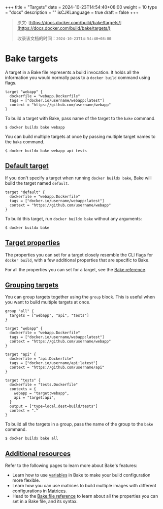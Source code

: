 +++
title = "Targets"
date = 2024-10-23T14:54:40+08:00
weight = 10
type = "docs"
description = ""
isCJKLanguage = true
draft = false
+++

> 原文: [https://docs.docker.com/build/bake/targets/](https://docs.docker.com/build/bake/targets/)
>
> 收录该文档的时间：`2024-10-23T14:54:40+08:00`

# Bake targets

A target in a Bake file represents a build invocation. It holds all the information you would normally pass to a `docker build` command using flags.



```hcl
target "webapp" {
  dockerfile = "webapp.Dockerfile"
  tags = ["docker.io/username/webapp:latest"]
  context = "https://github.com/username/webapp"
}
```

To build a target with Bake, pass name of the target to the `bake` command.



```console
$ docker buildx bake webapp
```

You can build multiple targets at once by passing multiple target names to the `bake` command.



```console
$ docker buildx bake webapp api tests
```

## [Default target](https://docs.docker.com/build/bake/targets/#default-target)

If you don't specify a target when running `docker buildx bake`, Bake will build the target named `default`.



```hcl
target "default" {
  dockerfile = "webapp.Dockerfile"
  tags = ["docker.io/username/webapp:latest"]
  context = "https://github.com/username/webapp"
}
```

To build this target, run `docker buildx bake` without any arguments:



```console
$ docker buildx bake
```

## [Target properties](https://docs.docker.com/build/bake/targets/#target-properties)

The properties you can set for a target closely resemble the CLI flags for `docker build`, with a few additional properties that are specific to Bake.

For all the properties you can set for a target, see the [Bake reference](https://docs.docker.com/build/bake/reference#target).

## [Grouping targets](https://docs.docker.com/build/bake/targets/#grouping-targets)

You can group targets together using the `group` block. This is useful when you want to build multiple targets at once.



```hcl
group "all" {
  targets = ["webapp", "api", "tests"]
}

target "webapp" {
  dockerfile = "webapp.Dockerfile"
  tags = ["docker.io/username/webapp:latest"]
  context = "https://github.com/username/webapp"
}

target "api" {
  dockerfile = "api.Dockerfile"
  tags = ["docker.io/username/api:latest"]
  context = "https://github.com/username/api"
}

target "tests" {
  dockerfile = "tests.Dockerfile"
  contexts = {
    webapp = "target:webapp",
    api = "target:api",
  }
  output = ["type=local,dest=build/tests"]
  context = "."
}
```

To build all the targets in a group, pass the name of the group to the `bake` command.



```console
$ docker buildx bake all
```

## [Additional resources](https://docs.docker.com/build/bake/targets/#additional-resources)

Refer to the following pages to learn more about Bake's features:

- Learn how to use [variables](https://docs.docker.com/build/bake/variables/) in Bake to make your build configuration more flexible.
- Learn how you can use matrices to build multiple images with different configurations in [Matrices](https://docs.docker.com/build/bake/matrices/).
- Head to the [Bake file reference](https://docs.docker.com/build/bake/reference/) to learn about all the properties you can set in a Bake file, and its syntax.
